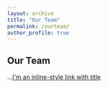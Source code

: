 ```yaml
---
layout: archive
title: "Our Team"
permalink: /ourteam/
author_profile: true
---
```


## Our Team
...[I'm an inline-style link with title](https://www.google.com "Google's Homepage")
